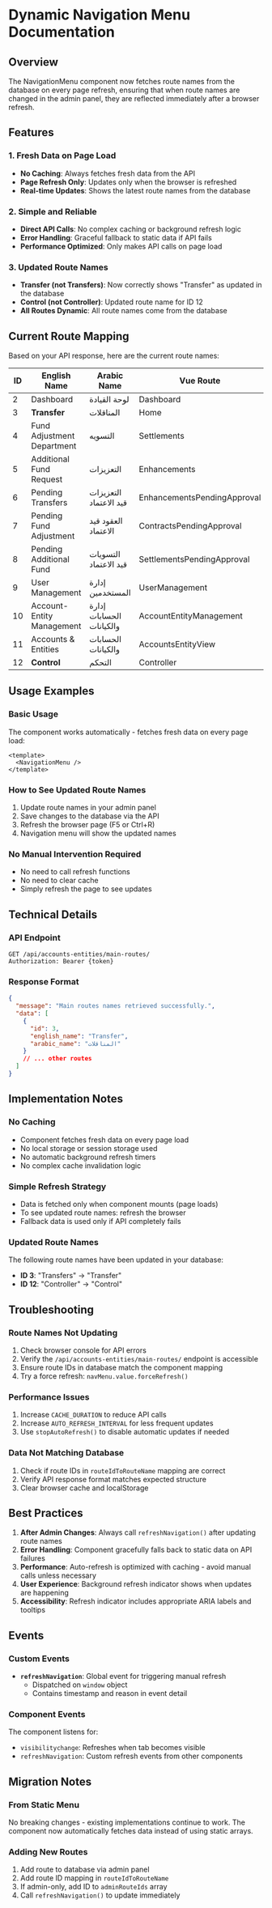 # Dynamic Navigation Menu Documentation

## Overview

The NavigationMenu component now fetches route names from the database on every page refresh, ensuring that when route names are changed in the admin panel, they are reflected immediately after a browser refresh.

## Features

### 1. **Fresh Data on Page Load**

- **No Caching**: Always fetches fresh data from the API
- **Page Refresh Only**: Updates only when the browser is refreshed
- **Real-time Updates**: Shows the latest route names from the database

### 2. **Simple and Reliable**

- **Direct API Calls**: No complex caching or background refresh logic
- **Error Handling**: Graceful fallback to static data if API fails
- **Performance Optimized**: Only makes API calls on page load

### 3. **Updated Route Names**

- **Transfer (not Transfers)**: Now correctly shows "Transfer" as updated in the database
- **Control (not Controller)**: Updated route name for ID 12
- **All Routes Dynamic**: All route names come from the database

## Current Route Mapping

Based on your API response, here are the current route names:

| ID  | English Name               | Arabic Name              | Vue Route                   |
| --- | -------------------------- | ------------------------ | --------------------------- |
| 2   | Dashboard                  | لوحة القيادة             | Dashboard                   |
| 3   | **Transfer**               | المناقلات                | Home                        |
| 4   | Fund Adjustment Department | التسويه                  | Settlements                 |
| 5   | Additional Fund Request    | التعزيزات                | Enhancements                |
| 6   | Pending Transfers          | التعزيزات قيد الاعتماد   | EnhancementsPendingApproval |
| 7   | Pending Fund Adjustment    | العقود قيد الاعتماد      | ContractsPendingApproval    |
| 8   | Pending Additional Fund    | التسويات قيد الاعتماد    | SettlementsPendingApproval  |
| 9   | User Management            | إدارة المستخدمين         | UserManagement              |
| 10  | Account-Entity Management  | إدارة الحسابات والكيانات | AccountEntityManagement     |
| 11  | Accounts & Entities        | الحسابات والكيانات       | AccountsEntityView          |
| 12  | **Control**                | التحكم                   | Controller                  |

## Usage Examples

### Basic Usage

The component works automatically - fetches fresh data on every page load:

```vue
<template>
  <NavigationMenu />
</template>
```

### How to See Updated Route Names

1. Update route names in your admin panel
2. Save changes to the database via the API
3. Refresh the browser page (F5 or Ctrl+R)
4. Navigation menu will show the updated names

### No Manual Intervention Required

- No need to call refresh functions
- No need to clear cache
- Simply refresh the page to see updates

## Technical Details

### API Endpoint

```
GET /api/accounts-entities/main-routes/
Authorization: Bearer {token}
```

### Response Format

```json
{
  "message": "Main routes names retrieved successfully.",
  "data": [
    {
      "id": 3,
      "english_name": "Transfer",
      "arabic_name": "المناقلات"
    }
    // ... other routes
  ]
}
```

## Implementation Notes

### No Caching

- Component fetches fresh data on every page load
- No local storage or session storage used
- No automatic background refresh timers
- No complex cache invalidation logic

### Simple Refresh Strategy

- Data is fetched only when component mounts (page loads)
- To see updated route names: refresh the browser
- Fallback data is used only if API completely fails

### Updated Route Names

The following route names have been updated in your database:

- **ID 3**: "Transfers" → "Transfer"
- **ID 12**: "Controller" → "Control"

## Troubleshooting

### Route Names Not Updating

1. Check browser console for API errors
2. Verify the `/api/accounts-entities/main-routes/` endpoint is accessible
3. Ensure route IDs in database match the component mapping
4. Try a force refresh: `navMenu.value.forceRefresh()`

### Performance Issues

1. Increase `CACHE_DURATION` to reduce API calls
2. Increase `AUTO_REFRESH_INTERVAL` for less frequent updates
3. Use `stopAutoRefresh()` to disable automatic updates if needed

### Data Not Matching Database

1. Check if route IDs in `routeIdToRouteName` mapping are correct
2. Verify API response format matches expected structure
3. Clear browser cache and localStorage

## Best Practices

1. **After Admin Changes**: Always call `refreshNavigation()` after updating route names
2. **Error Handling**: Component gracefully falls back to static data on API failures
3. **Performance**: Auto-refresh is optimized with caching - avoid manual calls unless necessary
4. **User Experience**: Background refresh indicator shows when updates are happening
5. **Accessibility**: Refresh indicator includes appropriate ARIA labels and tooltips

## Events

### Custom Events

- **`refreshNavigation`**: Global event for triggering manual refresh
  - Dispatched on `window` object
  - Contains timestamp and reason in event detail

### Component Events

The component listens for:

- `visibilitychange`: Refreshes when tab becomes visible
- `refreshNavigation`: Custom refresh events from other components

## Migration Notes

### From Static Menu

No breaking changes - existing implementations continue to work. The component now automatically fetches data instead of using static arrays.

### Adding New Routes

1. Add route to database via admin panel
2. Add route ID mapping in `routeIdToRouteName`
3. If admin-only, add ID to `adminRouteIds` array
4. Call `refreshNavigation()` to update immediately
